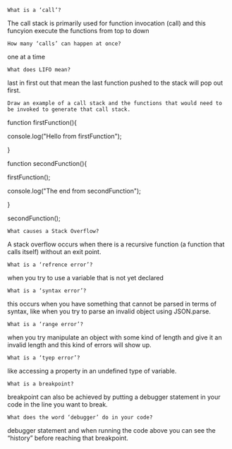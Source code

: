 
    What is a ‘call’?
The call stack is primarily used for function invocation (call) and this funcyion execute the functions from top to down


    How many ‘calls’ can happen at once?
one at a time

    What does LIFO mean?
last in first out that mean the last function pushed to the stack will pop out first.

    Draw an example of a call stack and the functions that would need to be invoked to generate that call stack.
function firstFunction(){

  console.log("Hello from firstFunction");

}

function secondFunction(){

  firstFunction();

  console.log("The end from secondFunction");
  
}

secondFunction();

    What causes a Stack Overflow?
A stack overflow occurs when there is a recursive function (a function that calls itself) without an exit point. 


    What is a ‘refrence error’?

when you try to use a variable that is not yet declared 


    What is a ‘syntax error’?

this occurs when you have something that cannot be parsed in terms of syntax, like when you try to parse an invalid object using JSON.parse.


    What is a ‘range error’?

when you try  manipulate an object with some kind of length and give it an invalid length and this kind of errors will show up.


    What is a ‘tyep error’?

like accessing a property in an undefined type of variable.


    What is a breakpoint?

 breakpoint can also be achieved by putting a debugger statement in your code in the line you want to break.


    What does the word ‘debugger’ do in your code?

debugger statement and when running the code above you can see the “history” before reaching that breakpoint.

